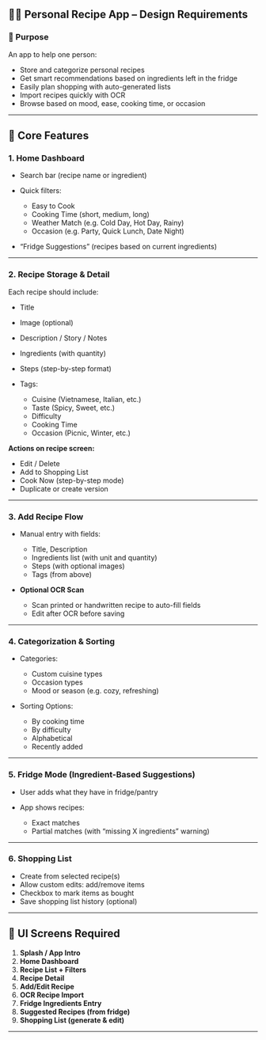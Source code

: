 ## 🧑‍🍳 Personal Recipe App – Design Requirements

### 🎯 Purpose

An app to help one person:

* Store and categorize personal recipes
* Get smart recommendations based on ingredients left in the fridge
* Easily plan shopping with auto-generated lists
* Import recipes quickly with OCR
* Browse based on mood, ease, cooking time, or occasion

---

## 🔑 Core Features

### 1. **Home Dashboard**

* Search bar (recipe name or ingredient)
* Quick filters:

  * Easy to Cook
  * Cooking Time (short, medium, long)
  * Weather Match (e.g. Cold Day, Hot Day, Rainy)
  * Occasion (e.g. Party, Quick Lunch, Date Night)
* “Fridge Suggestions” (recipes based on current ingredients)

---

### 2. **Recipe Storage & Detail**

Each recipe should include:

* Title
* Image (optional)
* Description / Story / Notes
* Ingredients (with quantity)
* Steps (step-by-step format)
* Tags:

  * Cuisine (Vietnamese, Italian, etc.)
  * Taste (Spicy, Sweet, etc.)
  * Difficulty
  * Cooking Time
  * Occasion (Picnic, Winter, etc.)

**Actions on recipe screen:**

* Edit / Delete
* Add to Shopping List
* Cook Now (step-by-step mode)
* Duplicate or create version

---

### 3. **Add Recipe Flow**

* Manual entry with fields:

  * Title, Description
  * Ingredients list (with unit and quantity)
  * Steps (with optional images)
  * Tags (from above)
* **Optional OCR Scan**

  * Scan printed or handwritten recipe to auto-fill fields
  * Edit after OCR before saving

---

### 4. **Categorization & Sorting**

* Categories:

  * Custom cuisine types
  * Occasion types
  * Mood or season (e.g. cozy, refreshing)
* Sorting Options:

  * By cooking time
  * By difficulty
  * Alphabetical
  * Recently added

---

### 5. **Fridge Mode (Ingredient-Based Suggestions)**

* User adds what they have in fridge/pantry
* App shows recipes:

  * Exact matches
  * Partial matches (with “missing X ingredients” warning)

---

### 6. **Shopping List**

* Create from selected recipe(s)
* Allow custom edits: add/remove items
* Checkbox to mark items as bought
* Save shopping list history (optional)

---

## 📱 UI Screens Required

1. **Splash / App Intro**
2. **Home Dashboard**
3. **Recipe List + Filters**
4. **Recipe Detail**
5. **Add/Edit Recipe**
6. **OCR Recipe Import**
7. **Fridge Ingredients Entry**
8. **Suggested Recipes (from fridge)**
9. **Shopping List (generate & edit)**

---